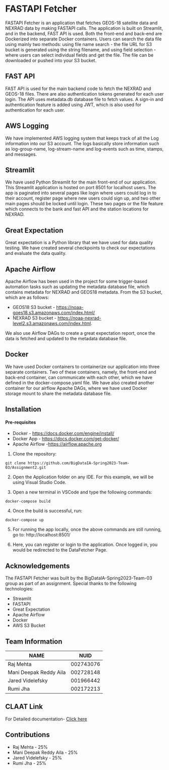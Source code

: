 # FASTAPI Fetcher

FASTAPI Fetcher is an application that fetches GEOS-18 satellite data and NEXRAD data by making FASTAPI calls. The application is built on Streamlit, and in the backend, FAST API is used. Both the front-end and back-end are Dockerized into separate Docker containers. Users can search the data file using mainly two methods: using file name search - the file URL for S3 bucket is generated using the string filename, and using field selection - where users can select individual fields and get the file. The file can be downloaded or pushed into your S3 bucket.

## FAST API

FAST API is used for the main backend code to fetch the NEXRAD and GEOS-18 files. There are also authentication tokens generated for each user login. The API uses metadata.db database file to fetch values. A sign-in and authentication feature is added using JWT, which is also used for authentication for each user.

## AWS Logging

We have implemented AWS logging system that keeps track of all the Log information into our S3 account. The logs basically store information such as log-group-name, log-stream-name and log-events such as time, stamps, and messages.

## Streamlit

We have used Python Streamlit for the main front-end of our application. This Streamlit application is hosted on port 8501 for localhost users. The app is paginated into several pages like login where users could log in to their account, register page where new users could sign up, and two other main pages should be locked until login. These two pages or the file feature which connects to the bank and fast API and the station locations for NEXRAD.

## Great Expectation

Great expectation is a Python library that we have used for data quality testing. We have created several checkpoints to check our expectations and evaluate the data quality.

## Apache Airflow

Apache Airflow has been used in the project for some trigger-based automation tasks such as updating the metadata database file, which contains metadata for NEXRAD and GEOS18 metadata. From the S3 bucket, which are as follows: 
- GEOS18 S3 bucket - https://noaa-goes18.s3.amazonaws.com/index.html/ 
- NEXRAD S3 bucket - https://noaa-nexrad-level2.s3.amazonaws.com/index.html. 

We also use Airflow DAGs to create a great expectation report, once the data is fetched and updated to the metadata database file. 

## Docker

We have used Docker containers to containerize our application into three separate containers. Two of these containers, namely, the front-end and back-end container, can communicate with each other, which we have defined in the docker-compose.yaml file. We have also created another container for our airflow Apache DAGs, where we have used Docker storage mount to share the metadata database file.

## Installation

#### Pre-requisites
- Docker - https://docs.docker.com/engine/install/
- Docker App - https://docs.docker.com/get-docker/
- Apache Airflow -https://airflow.apache.org

1. Clone the repository: 

`git clone https://github.com/BigDataIA-Spring2023-Team-03/Assignment2.git`


2. Open the Application folder on any IDE. For this example, we will be using Visual Studio Code.

3. Open a new terminal in VSCode and type the following commands:

`docker-compose build`


4. Once the build is successful, run:

`docker-compose up`


5. For running the app locally, once the above commands are still running, go to: http://localhost:8501/

6. Here, you can register or login to the application. Once logged in, you would be redirected to the DataFetcher Page.

## Acknowledgements
The FASTAPI Fetcher was built by the BigDataIA-Spring2023-Team-03 group as part of an assignment. Special thanks to the following technologies:

- Streamlit
- FASTAPI
- Great Expectation
- Apache Airflow
- Docker
- AWS S3 Bucket



## Team Information

| NAME                      |     NUID        |
|---------------------------|-----------------|
|   Raj Mehta               |   002743076     |
|   Mani Deepak Reddy Aila  |   002728148     |
|   Jared Videlefsky        |   001966442     |
|   Rumi Jha                |   002172213     |
 

## CLAAT Link 

For Detailed documentation- [Click here](https://codelabs-preview.appspot.com/?file_id=13bISkcPZwNQ5-8rs55OgNK-DbexBzB3MhbuWXRKY9kI#7)

## Contributions

- Raj Mehta - 25%
- Mani Deepak Reddy Aila - 25%
- Jared Videlefsky - 25%
- Rumi Jha - 25%



